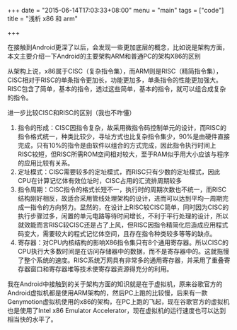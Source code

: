 +++
date = "2015-06-14T17:03:33+08:00"
menu = "main"
tags = ["code"]
title = "浅析 x86 和 arm"

+++

在接触到Android更深了以后，会发现一些更加底层的概念，比如说是架构方面，本文主要介绍一下Android的主要架构ARM和普通PC的架构X86的区别

从架构上说，x86属于CISC（复杂指令集），而ARM则是RISC（精简指令集），CISC相对于RISC的单条指令更加长，功能更加多，单条指令的性能更加强大。RISC包含了简单，基本的指令，透过这些简单，基本的指令，就可以组合成复杂的指令。

进一步比较CISC和RISC的区别（我也不咋懂）

1. 指令的形成：CISC因指令复杂，故采用微指令码控制单元的设计，而RISC的指令格式统一，种类比较少，寻址方式也比复杂指令集少，90%是由硬件直接完成，只有10%的指令是由软件以组合的方式完成，因此指令执行时间上RISC较短，但RISC所需ROM空间相对较大，至于RAM似乎用大小应该与程序的应用比较有关系。
2. 定址模式：CISC需要较多的定址模式，而RISC只有少数的定址模式，因此CPU在计算记忆体有效位址时，CISC占用的汇流排周期较多
3. 指令周期：CISC指令的格式长短不一，执行时的周期次数也不统一，而RISC结构刚好相反，故适合采用管线处理架构的设计，进而可以达到平均一周期完成一指令的方向努力。显然的，在设计上RISC较CISC简单，同时因为CISC的执行步骤过多，闲置的单元电路等待时间增长，不利于平行处理的设计，所以就效能而言RISC较CISC还是占了上风，但RISC因指令精简化后造成应用程式码变大，需要较大的程式记忆体空间，且存在指令种类较多等等的缺点。
4. 寄存器：对CPU内核结构的影响X86指令集只有8个通用寄存器。所以CISC的CPU执行大多数时间是在访问存储器中的数据，而不是寄存器中的。这就拖慢了整个系统的速度。RISC系统万网具有非常多的通用寄存器，并采用了重叠寄存器窗口和寄存器堆等技术使寄存器资源得充分的利用。

我在Android中接触到的关于架构方面的知识就是在于虚拟机，原来谷歌官方的Android虚拟机都是使用ARM架构的，然后PC上跑的比较慢，后来有一款Genymotion虚拟机使用的x86的架构，在PC上跑的飞起，现在谷歌官方的虚拟机也是使用了Intel x86 Emulator Accelerator，现在虚拟机的运行速度也可以达到相当快的水平了。